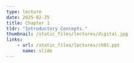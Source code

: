 ```yaml
---
type: lecture
date: 2025-02-25
title: Chapter 1
tldr: "Introductory Concepts."
thumbnail: /static_files/lectures/digital.jpg
links:
    - url: /static_files/lectures/ch01.ppt
      name: slide
---
```

